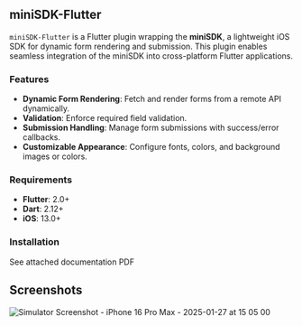 ## miniSDK-Flutter

`miniSDK-Flutter` is a Flutter plugin wrapping the **miniSDK**, a lightweight iOS SDK for dynamic form rendering and submission. This plugin enables seamless integration of the miniSDK into cross-platform Flutter applications.

### Features

- **Dynamic Form Rendering**: Fetch and render forms from a remote API dynamically.
- **Validation**: Enforce required field validation.
- **Submission Handling**: Manage form submissions with success/error callbacks.
- **Customizable Appearance**: Configure fonts, colors, and background images or colors.

### Requirements

- **Flutter**: 2.0+
- **Dart**: 2.12+
- **iOS**: 13.0+

### Installation

See attached documentation PDF

## Screenshots

![Simulator Screenshot - iPhone 16 Pro Max - 2025-01-27 at 15 05 00](https://github.com/user-attachments/assets/4cf9d66f-81f9-4a71-b319-bd0f1dac6038)
